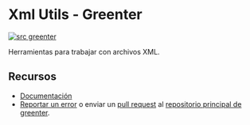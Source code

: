 # Xml Utils - Greenter

[![src greenter](https://greenter.dev/img/greenter_badge.svg)](https://github.com/thegreenter/greenter)
  
Herramientas para trabajar con archivos XML.

## Recursos
-  [Documentación](https://greenter.dev/)
-  [Reportar un error](https://github.com/thegreenter/greenter/issues) o enviar un [pull request](https://github.com/thegreenter/greenter/pulls) al [repositorio principal de greenter](https://github.com/thegreenter/greenter).
